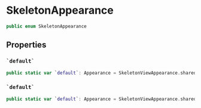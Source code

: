 # SkeletonAppearance

``` swift
public enum SkeletonAppearance 
```

## Properties

### `` `default` ``

``` swift
public static var `default`: Appearance = SkeletonViewAppearance.shared
```

### `` `default` ``

``` swift
public static var `default`: Appearance = SkeletonViewAppearance.shared
```
